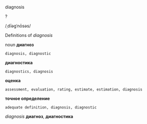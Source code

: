 diagnosis

?

/ˌdīəɡˈnōsəs/

Definitions of _diagnosis_

noun
**диагноз**

    diagnosis, diagnostic
**диагностика**

    diagnostics, diagnosis
**оценка**

    assessment, evaluation, rating, estimate, estimation, diagnosis
**точное определение**

    adequate definition, diagnosis, diagnostic

_diagnosis_
**диагноз**, **диагностика**